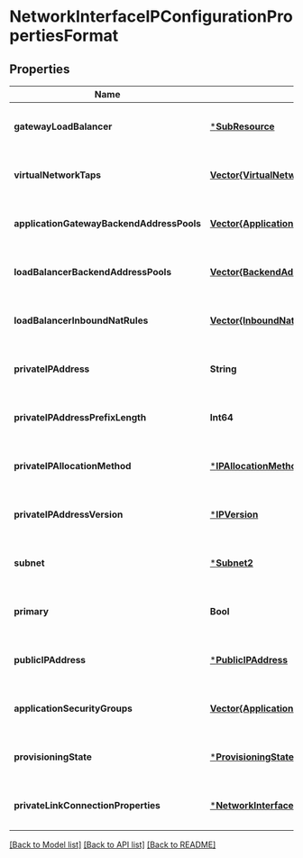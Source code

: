 # NetworkInterfaceIPConfigurationPropertiesFormat


## Properties
Name | Type | Description | Notes
------------ | ------------- | ------------- | -------------
**gatewayLoadBalancer** | [***SubResource**](SubResource.md) |  | [optional] [default to nothing]
**virtualNetworkTaps** | [**Vector{VirtualNetworkTap}**](VirtualNetworkTap.md) | The reference to Virtual Network Taps. | [optional] [default to nothing]
**applicationGatewayBackendAddressPools** | [**Vector{ApplicationGatewayBackendAddressPool}**](ApplicationGatewayBackendAddressPool.md) | The reference to ApplicationGatewayBackendAddressPool resource. | [optional] [default to nothing]
**loadBalancerBackendAddressPools** | [**Vector{BackendAddressPool}**](BackendAddressPool.md) | The reference to LoadBalancerBackendAddressPool resource. | [optional] [default to nothing]
**loadBalancerInboundNatRules** | [**Vector{InboundNatRule}**](InboundNatRule.md) | A list of references of LoadBalancerInboundNatRules. | [optional] [default to nothing]
**privateIPAddress** | **String** | Private IP address of the IP configuration. It can be a single IP address or a CIDR block in the format &lt;address&gt;/&lt;prefix-length&gt;. | [optional] [default to nothing]
**privateIPAddressPrefixLength** | **Int64** | The private IP address prefix length. If specified and the allocation method is dynamic, the service will allocate a CIDR block instead of a single IP address. | [optional] [default to nothing]
**privateIPAllocationMethod** | [***IPAllocationMethod**](IPAllocationMethod.md) |  | [optional] [default to nothing]
**privateIPAddressVersion** | [***IPVersion**](IPVersion.md) |  | [optional] [default to nothing]
**subnet** | [***Subnet2**](Subnet2.md) |  | [optional] [default to nothing]
**primary** | **Bool** | Whether this is a primary customer address on the network interface. | [optional] [default to nothing]
**publicIPAddress** | [***PublicIPAddress**](PublicIPAddress.md) |  | [optional] [default to nothing]
**applicationSecurityGroups** | [**Vector{ApplicationSecurityGroup}**](ApplicationSecurityGroup.md) | Application security groups in which the IP configuration is included. | [optional] [default to nothing]
**provisioningState** | [***ProvisioningState**](ProvisioningState.md) |  | [optional] [default to nothing]
**privateLinkConnectionProperties** | [***NetworkInterfaceIPConfigurationPrivateLinkConnectionProperties**](NetworkInterfaceIPConfigurationPrivateLinkConnectionProperties.md) |  | [optional] [default to nothing]


[[Back to Model list]](../README.md#models) [[Back to API list]](../README.md#api-endpoints) [[Back to README]](../README.md)


